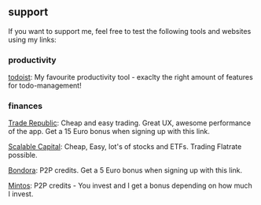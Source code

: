 ## support

If you want to support me, feel free to test the following tools and websites using my links: 

### productivity

[todoist](https://todoist.com/r/mri_delta_wroxxb): My favourite productivity tool - exaclty the right amount of features for todo-management!

### finances

[Trade Republic](https://ref.trade.re/8xl6rssl): Cheap and easy trading. Great UX, awesome performance of the app. Get a 15 Euro bonus when signing up with this link.

[Scalable Capital](https://de.scalable.capital/einladung/b4qqfg): Cheap, Easy, lot's of stocks and ETFs. Trading Flatrate possible. 

[Bondora](https://bondora.com/ref/martinr140): P2P credits. Get a 5 Euro bonus when signing up with this link.

[Mintos](https://www.mintos.com/en/l/ref/CHID44): P2P credits - You invest and I get a bonus depending on how much I invest. 


